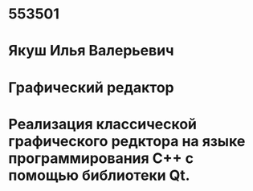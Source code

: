 # 553501
# Якуш Илья Валерьевич
# Графический редактор
# Реализация классической графического редктора на языке программирования С++ с помощью библиотеки Qt.
